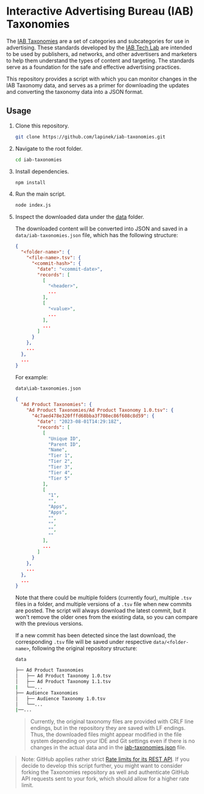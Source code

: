 # Interactive Advertising Bureau (IAB) Taxonomies

The [IAB Taxonomies](https://github.com/InteractiveAdvertisingBureau/Taxonomies/) are a set of categories and subcategories for use in advertising. These standards developed by the [IAB Tech Lab](https://iabtechlab.com/standards/) are intended to be used by publishers, ad networks, and other advertisers and marketers to help them understand the types of content and targeting. The standards serve as a foundation for the safe and effective advertising practices.

This repository provides a script with which you can monitor changes in the IAB Taxonomy data, and serves as a primer for downloading the updates and converting the taxonomy data into a JSON format.

## Usage

1. Clone this repository.

    ```sh
    git clone https://github.com/lapinek/iab-taxonomies.git
    ```

1. Navigate to the root folder.

    ```sh
    cd iab-taxonomies
    ```

1. Install dependencies.

    ```sh
    npm install
    ```

3. Run the main script.

    ```sh
    node index.js
    ```

4. Inspect the downloaded data under the [data](./data) folder.

    The downloaded content will be converted into JSON and saved in a `data/iab-taxonomies.json` file, which has the following structure:

    ```json
    {
      "<folder-name>": {
        "<file-name>.tsv": {
          "<commit-hash>": {
            "date": "<commit-date>",
            "records": [
              [
                "<header>",
                ...
              ],
              [
                "<value>",
                ...
              ],
              ...
            ]
          }
        },
        ...
      },
      ...
    }
    ```

    For example:

    `data\iab-taxonomies.json`

    ```json
    {
      "Ad Product Taxonomies": {
        "Ad Product Taxonomies/Ad Product Taxonomy 1.0.tsv": {
          "4c7aed478e320fffd68bba3f708ec86f608c8d59": {
            "date": "2023-08-01T14:29:18Z",
            "records": [
              [
                "Unique ID",
                "Parent ID",
                "Name",
                "Tier 1",
                "Tier 2",
                "Tier 3",
                "Tier 4",
                "Tier 5"
              ],
              [
                "1",
                "",
                "Apps",
                "Apps",
                "",
                "",
                "",
                ""
              ],
              ...
            ]
          }
        },
        ...
      },
      ...
    }
    ```

    Note that there could be multiple folders (currently four), multiple `.tsv` files in a folder, and multiple versions of a `.tsv` file when new commits are posted. The script will always download the latest commit, but it won't remove the older ones from the existing data, so you can compare with the previous versions. 

    If a new commit has been detected since the last download, the corresponding `.tsv` file will be saved under respective `data/<folder-name>`, following the original repository structure:

    `data`

    ```sh
    ├── Ad Product Taxonomies
    │   ├── Ad Product Taxonomy 1.0.tsv
    │   ├── Ad Product Taxonomy 1.1.tsv
    |   └──...
    ├── Audience Taxonomies
    │   ├── Audience Taxonomy 1.0.tsv
    │   └──...
    |──...
    ```

    > Currently, the original taxonomy files are provided with CRLF line endings, but in the repository they are saved with LF endings. Thus, the downloaded files might appear modified in the file system depending on your IDE and Git settings even if there is no changes in the actual data and in the [iab-taxonomies.json](data\iab-taxonomies.json) file.

> Note: GitHub applies rather strict [Rate limits for its REST API](https://docs.github.com/en/rest/using-the-rest-api/rate-limits-for-the-rest-api?apiVersion=2022-11-28). If you decide to develop this script further, you might want to consider forking the Taxonomies repository as well and authenticate GitHub API requests sent to your fork, which should allow for a higher rate limit.